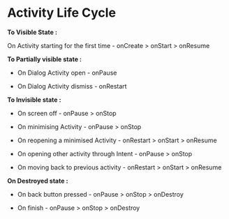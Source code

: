 # Activity Life Cycle #

**To Visible State :**

On Activity starting for the first time - onCreate > onStart > onResume

**To Partially visible state :**

* On Dialog Activity open - onPause

* On Dialog Activity dismiss - onRestart

**To Invisible state :**

* On screen off - onPause > onStop

* On minimising Activity - onPause > onStop

* On reopening a minimised Activity - onRestart > onStart > onResume


* On opening other activity through Intent - onPause > onStop

* On moving back to previous activity - onRestart > onStart > onResume

**On Destroyed state :**

* On back button pressed - onPause > onStop > onDestroy

* On finish - onPause > onStop > onDestroy